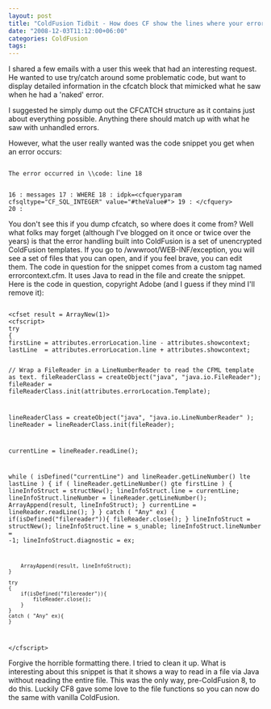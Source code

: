 ```yaml
---
layout: post
title: "ColdFusion Tidbit - How does CF show the lines where your error occured?"
date: "2008-12-03T11:12:00+06:00"
categories: ColdFusion 
tags: 
---
```


I shared a few emails with a user this week that had an interesting request. He wanted to use try/catch around some problematic code, but want to display detailed information in the cfcatch block that mimicked what he saw when he had a 'naked' error.
<!--more-->
I suggested he simply dump out the CFCATCH structure as it contains just about everything possible. Anything there should match up with what he saw with unhandled errors. 

However, what the user really wanted was the code snippet you get when an error occurs:

<code>
The error occurred in \\code: line 18

16 :                    messages
17 :            WHERE
18 :                    idpk=&lt;cfqueryparam  cfsqltype="CF_SQL_INTEGER" value="#theValue#"&gt;
19 :    &lt;/cfquery&gt;
20 :
</code>

You don't see this if you dump cfcatch, so where does it come from? Well what folks may forget (although I've blogged on it once or twice over the years) is that the error handling built into ColdFusion is a set of unencrypted ColdFusion templates. If you go to /wwwroot/WEB-INF/exception, you will see a set of files that you can open, and if you feel brave, you can edit them. The code in question for the snippet comes from a custom tag named errorcontext.cfm. It uses Java to read in the file and create the snippet. Here is the code in question, copyright Adobe (and I guess if they mind I'll remove it):

<code>
&lt;cfset result = ArrayNew(1)&gt;
&lt;cfscript&gt;
try
{
firstLine = attributes.errorLocation.line - attributes.showcontext;
lastLine  = attributes.errorLocation.line + attributes.showcontext;

//  Wrap a FileReader in a LineNumberReader to read the CFML template as text.
fileReaderClass = createObject("java", "java.io.FileReader");
fileReader = fileReaderClass.init(attributes.errorLocation.Template);

lineReaderClass = createObject("java", "java.io.LineNumberReader" );
lineReader = lineReaderClass.init(fileReader);

currentLine = lineReader.readLine();

while ( isDefined("currentLine") and lineReader.getLineNumber() lte lastLine )
{
	if ( lineReader.getLineNumber() gte firstLine )
	{
	    lineInfoStruct            = structNew();
		lineInfoStruct.line       = currentLine;
		lineInfoStruct.lineNumber = lineReader.getLineNumber();
		ArrayAppend(result, lineInfoStruct);
	}
		currentLine = lineReader.readLine();
	}
	} catch ( "Any" ex) {
	if(isDefined("filereader")){
		fileReader.close();
		}
		lineInfoStruct = structNew();
		lineInfoStruct.line = s_unable;
		lineInfoStruct.lineNumber = -1;
		lineInfoStruct.diagnostic = ex;
				
		ArrayAppend(result, lineInfoStruct);
	}

	try
	{
		if(isDefined("filereader")){
			fileReader.close();
		}
	}
	catch ( "Any" ex){
	}
&lt;/cfscript&gt;
</code>

Forgive the horrible formatting there. I tried to clean it up. What is interesting about this snippet is that it shows a way to read in a file via Java without reading the entire file. This was the only way, pre-ColdFusion 8, to do this. Luckily CF8 gave some love to the file functions so you can now do the same with vanilla ColdFusion.